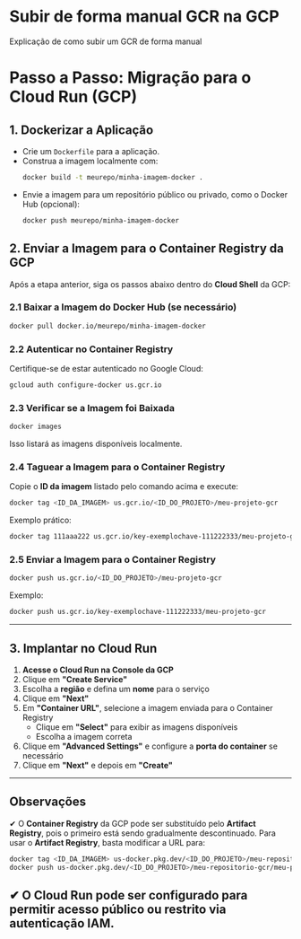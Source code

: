 # Subir de forma manual GCR na GCP
Explicação de como subir um GCR de forma manual

# Passo a Passo: Migração para o Cloud Run (GCP)

## 1. Dockerizar a Aplicação
- Crie um `Dockerfile` para a aplicação.
- Construa a imagem localmente com:
  ```sh
  docker build -t meurepo/minha-imagem-docker .
  ```
- Envie a imagem para um repositório público ou privado, como o Docker Hub (opcional):
  ```sh
  docker push meurepo/minha-imagem-docker
  ```

## 2. Enviar a Imagem para o Container Registry da GCP
Após a etapa anterior, siga os passos abaixo dentro do **Cloud Shell** da GCP:

### 2.1 Baixar a Imagem do Docker Hub (se necessário)
```sh
docker pull docker.io/meurepo/minha-imagem-docker
```

### 2.2 Autenticar no Container Registry
Certifique-se de estar autenticado no Google Cloud:
```sh
gcloud auth configure-docker us.gcr.io
```

### 2.3 Verificar se a Imagem foi Baixada
```sh
docker images
```
Isso listará as imagens disponíveis localmente.

### 2.4 Taguear a Imagem para o Container Registry
Copie o **ID da imagem** listado pelo comando acima e execute:
```sh
docker tag <ID_DA_IMAGEM> us.gcr.io/<ID_DO_PROJETO>/meu-projeto-gcr
```
Exemplo prático:
```sh
docker tag 111aaa222 us.gcr.io/key-exemplochave-111222333/meu-projeto-gcr
```

### 2.5 Enviar a Imagem para o Container Registry
```sh
docker push us.gcr.io/<ID_DO_PROJETO>/meu-projeto-gcr
```
Exemplo:
```sh
docker push us.gcr.io/key-exemplochave-111222333/meu-projeto-gcr
```

---

## 3. Implantar no Cloud Run

1. **Acesse o Cloud Run na Console da GCP**
2. Clique em **"Create Service"**
3. Escolha a **região** e defina um **nome** para o serviço
4. Clique em **"Next"**
5. Em **"Container URL"**, selecione a imagem enviada para o Container Registry
   - Clique em **"Select"** para exibir as imagens disponíveis
   - Escolha a imagem correta
6. Clique em **"Advanced Settings"** e configure a **porta do container** se necessário
7. Clique em **"Next"** e depois em **"Create"**

---

## Observações
✔ O **Container Registry** da GCP pode ser substituído pelo **Artifact Registry**, pois o primeiro está sendo gradualmente descontinuado. Para usar o **Artifact Registry**, basta modificar a URL para:
   ```sh
   docker tag <ID_DA_IMAGEM> us-docker.pkg.dev/<ID_DO_PROJETO>/meu-repositorio-gcr/meu-projeto-gcr
   docker push us-docker.pkg.dev/<ID_DO_PROJETO>/meu-repositorio-gcr/meu-projeto-gcr
   ```  
✔ O **Cloud Run** pode ser configurado para **permitir acesso público** ou **restrito** via autenticação IAM.   
---

